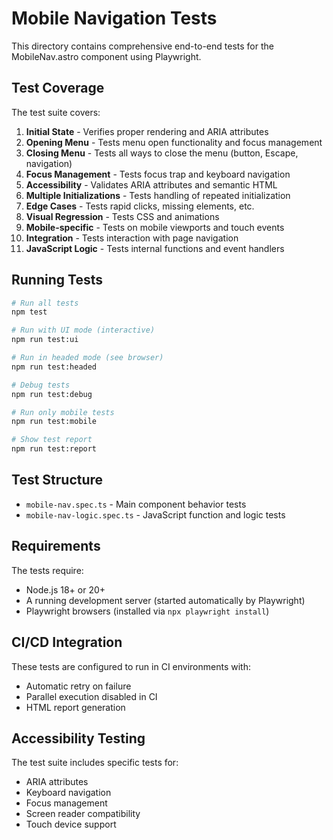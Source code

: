 # Mobile Navigation Tests

This directory contains comprehensive end-to-end tests for the MobileNav.astro component using Playwright.

## Test Coverage

The test suite covers:

1. **Initial State** - Verifies proper rendering and ARIA attributes
2. **Opening Menu** - Tests menu open functionality and focus management
3. **Closing Menu** - Tests all ways to close the menu (button, Escape, navigation)
4. **Focus Management** - Tests focus trap and keyboard navigation
5. **Accessibility** - Validates ARIA attributes and semantic HTML
6. **Multiple Initializations** - Tests handling of repeated initialization
7. **Edge Cases** - Tests rapid clicks, missing elements, etc.
8. **Visual Regression** - Tests CSS and animations
9. **Mobile-specific** - Tests on mobile viewports and touch events
10. **Integration** - Tests interaction with page navigation
11. **JavaScript Logic** - Tests internal functions and event handlers

## Running Tests

```bash
# Run all tests
npm test

# Run with UI mode (interactive)
npm run test:ui

# Run in headed mode (see browser)
npm run test:headed

# Debug tests
npm run test:debug

# Run only mobile tests
npm run test:mobile

# Show test report
npm run test:report
```

## Test Structure

- `mobile-nav.spec.ts` - Main component behavior tests
- `mobile-nav-logic.spec.ts` - JavaScript function and logic tests

## Requirements

The tests require:
- Node.js 18+ or 20+
- A running development server (started automatically by Playwright)
- Playwright browsers (installed via `npx playwright install`)

## CI/CD Integration

These tests are configured to run in CI environments with:
- Automatic retry on failure
- Parallel execution disabled in CI
- HTML report generation

## Accessibility Testing

The test suite includes specific tests for:
- ARIA attributes
- Keyboard navigation
- Focus management
- Screen reader compatibility
- Touch device support